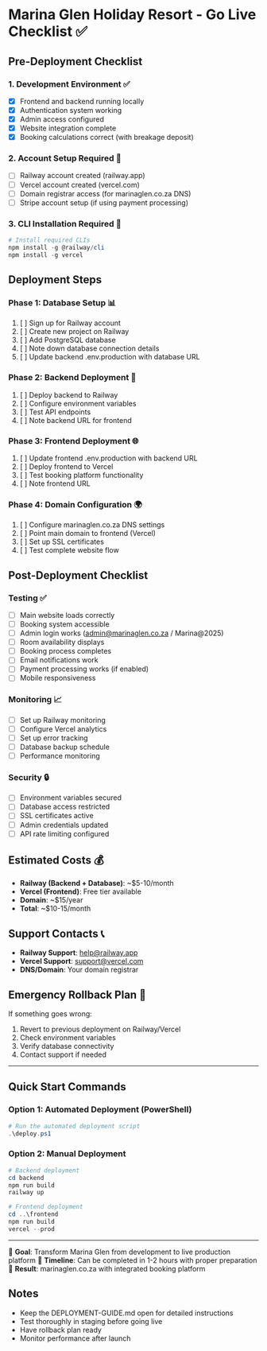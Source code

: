 # Marina Glen Holiday Resort - Go Live Checklist ✅

## Pre-Deployment Checklist

### 1. Development Environment ✅
- [x] Frontend and backend running locally
- [x] Authentication system working
- [x] Admin access configured
- [x] Website integration complete
- [x] Booking calculations correct (with breakage deposit)

### 2. Account Setup Required 🔄
- [ ] Railway account created (railway.app)
- [ ] Vercel account created (vercel.com)
- [ ] Domain registrar access (for marinaglen.co.za DNS)
- [ ] Stripe account setup (if using payment processing)

### 3. CLI Installation Required 🔄
```powershell
# Install required CLIs
npm install -g @railway/cli
npm install -g vercel
```

## Deployment Steps

### Phase 1: Database Setup 📊
1. [ ] Sign up for Railway account
2. [ ] Create new project on Railway
3. [ ] Add PostgreSQL database
4. [ ] Note down database connection details
5. [ ] Update backend .env.production with database URL

### Phase 2: Backend Deployment 🚀
1. [ ] Deploy backend to Railway
2. [ ] Configure environment variables
3. [ ] Test API endpoints
4. [ ] Note backend URL for frontend

### Phase 3: Frontend Deployment 🌐
1. [ ] Update frontend .env.production with backend URL
2. [ ] Deploy frontend to Vercel
3. [ ] Test booking platform functionality
4. [ ] Note frontend URL

### Phase 4: Domain Configuration 🌍
1. [ ] Configure marinaglen.co.za DNS settings
2. [ ] Point main domain to frontend (Vercel)
3. [ ] Set up SSL certificates
4. [ ] Test complete website flow

## Post-Deployment Checklist

### Testing ✅
- [ ] Main website loads correctly
- [ ] Booking system accessible
- [ ] Admin login works (admin@marinaglen.co.za / Marina@2025)
- [ ] Room availability displays
- [ ] Booking process completes
- [ ] Email notifications work
- [ ] Payment processing works (if enabled)
- [ ] Mobile responsiveness

### Monitoring 📈
- [ ] Set up Railway monitoring
- [ ] Configure Vercel analytics
- [ ] Set up error tracking
- [ ] Database backup schedule
- [ ] Performance monitoring

### Security 🔒
- [ ] Environment variables secured
- [ ] Database access restricted
- [ ] SSL certificates active
- [ ] Admin credentials updated
- [ ] API rate limiting configured

## Estimated Costs 💰
- **Railway (Backend + Database)**: ~$5-10/month
- **Vercel (Frontend)**: Free tier available
- **Domain**: ~$15/year
- **Total**: ~$10-15/month

## Support Contacts 📞
- **Railway Support**: help@railway.app
- **Vercel Support**: support@vercel.com
- **DNS/Domain**: Your domain registrar

## Emergency Rollback Plan 🚨
If something goes wrong:
1. Revert to previous deployment on Railway/Vercel
2. Check environment variables
3. Verify database connectivity
4. Contact support if needed

---

## Quick Start Commands

### Option 1: Automated Deployment (PowerShell)
```powershell
# Run the automated deployment script
.\deploy.ps1
```

### Option 2: Manual Deployment
```powershell
# Backend deployment
cd backend
npm run build
railway up

# Frontend deployment
cd ..\frontend
npm run build
vercel --prod
```

---

🎯 **Goal**: Transform Marina Glen from development to live production platform
📅 **Timeline**: Can be completed in 1-2 hours with proper preparation
🔗 **Result**: marinaglen.co.za with integrated booking platform

## Notes
- Keep the DEPLOYMENT-GUIDE.md open for detailed instructions
- Test thoroughly in staging before going live
- Have rollback plan ready
- Monitor performance after launch
